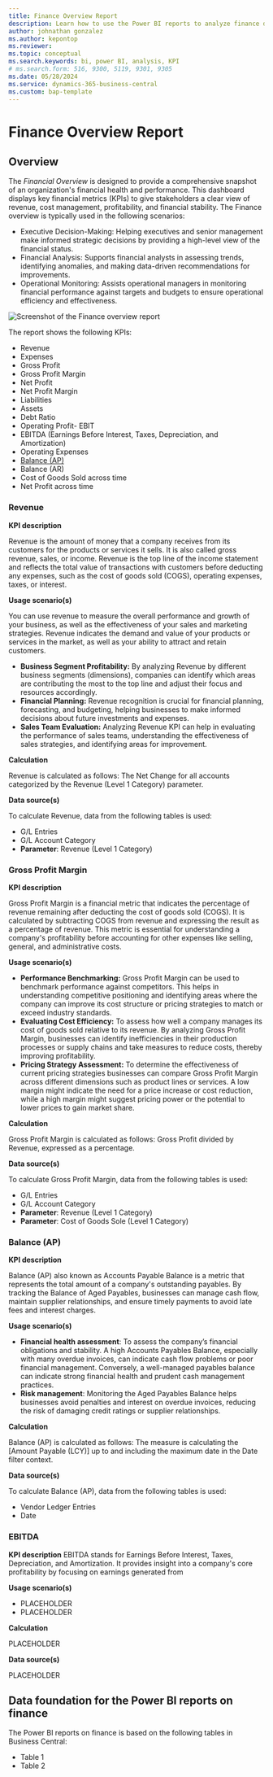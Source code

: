 ```yaml
---
title: Finance Overview Report
description: Learn how to use the Power BI reports to analyze finance data.
author: johnathan gonzalez
ms.author: kepontop
ms.reviewer: 
ms.topic: conceptual
ms.search.keywords: bi, power BI, analysis, KPI
# ms.search.form: 516, 9300, 5119, 9301, 9305
ms.date: 05/28/2024
ms.service: dynamics-365-business-central
ms.custom: bap-template
---
```


# Finance Overview Report

## Overview

The _Financial Overview_ is designed to provide a comprehensive snapshot of an organization's financial health and performance. This dashboard displays key financial metrics (KPIs) to give stakeholders a clear view of revenue, cost management, profitability, and financial stability. The Finance overview is typically used in the following scenarios:

- Executive Decision-Making: Helping executives and senior management make informed strategic decisions by providing a high-level view of the financial status.
- Financial Analysis: Supports financial analysts in assessing trends, identifying anomalies, and making data-driven recommendations for improvements.
- Operational Monitoring: Assists operational managers in monitoring financial performance against targets and budgets to ensure operational efficiency and effectiveness.

![Screenshot of the Finance overview report](./media/finance-powerbi-finance-overview.png "Finance Overview (screenshot)")

The report shows the following KPIs:

- Revenue
- Expenses
- Gross Profit
- Gross Profit Margin
- Net Profit
- Net Profit Margin
- Liabilities
- Assets
- Debt Ratio
- Operating Profit- EBIT
- EBITDA (Earnings Before Interest, Taxes, Depreciation, and Amortization)
- Operating Expenses
- [Balance (AP)](#balance-ap)
- Balance (AR)
- Cost of Goods Sold across time
- Net Profit across time

### Revenue

**KPI description**

Revenue is the amount of money that a company receives from its customers for the products or services it sells. It is also called gross revenue, sales, or income. Revenue is the top line of the income statement and reflects the total value of transactions with customers before deducting any expenses, such as the cost of goods sold (COGS), operating expenses, taxes, or interest. 

**Usage scenario(s)**

You can use revenue to measure the overall performance and growth of your business, as well as the effectiveness of your sales and marketing strategies. Revenue indicates the demand and value of your products or services in the market, as well as your ability to attract and retain customers.

- **Business Segment Profitability:** By analyzing Revenue by different business segments (dimensions), companies can identify which areas are contributing the most to the top line and adjust their focus and resources accordingly.
- **Financial Planning:** Revenue recognition is crucial for financial planning, forecasting, and budgeting, helping businesses to make informed decisions about future investments and expenses.
- **Sales Team Evaluation:** Analyzing Revenue KPI can help in evaluating the performance of sales teams, understanding the effectiveness of sales strategies, and identifying areas for improvement.

**Calculation**

Revenue is calculated as follows: The Net Change for all accounts categorized by the Revenue (Level 1 Category) parameter.

**Data source(s)**

To calculate Revenue, data from the following tables is used: 
- G/L Entries
- G/L Account Category
- **Parameter**: Revenue (Level 1 Category)


### Gross Profit Margin

**KPI description**

Gross Profit Margin is a financial metric that indicates the percentage of revenue remaining after deducting the cost of goods sold (COGS). It is calculated by subtracting COGS from revenue and expressing the result as a percentage of revenue. This metric is essential for understanding a company's profitability before accounting for other expenses like selling, general, and administrative costs.

**Usage scenario(s)**

- **Performance Benchmarking:** Gross Profit Margin can be used to benchmark performance against competitors. This helps in understanding competitive positioning and identifying areas where the company can improve its cost structure or pricing strategies to match or exceed industry standards.
- **Evaluating Cost Efficiency:** To assess how well a company manages its cost of goods sold relative to its revenue. By analyzing Gross Profit Margin, businesses can identify inefficiencies in their production processes or supply chains and take measures to reduce costs, thereby improving profitability.
- **Pricing Strategy Assessment:** To determine the effectiveness of current pricing strategies businesses can compare Gross Profit Margin across different dimensions such as product lines or services. A low margin might indicate the need for a price increase or cost reduction, while a high margin might suggest pricing power or the potential to lower prices to gain market share.

**Calculation**

Gross Profit Margin is calculated as follows: Gross Profit divided by Revenue, expressed as a percentage. 

**Data source(s)**

To calculate Gross Profit Margin, data from the following tables is used: 
- G/L Entries
- G/L Account Category
- **Parameter**: Revenue (Level 1 Category)
- **Parameter**: Cost of Goods Sole (Level 1 Category)

### Balance (AP)

**KPI description**

Balance (AP) also known as Accounts Payable Balance is a metric that represents the total amount of a company's outstanding payables. By tracking the Balance of Aged Payables, businesses can manage cash flow, maintain supplier relationships, and ensure timely payments to avoid late fees and interest charges. 

**Usage scenario(s)**
- **Financial health assessment**: To assess the company’s financial obligations and stability. A high Accounts Payables Balance, especially with many overdue invoices, can indicate cash flow problems or poor financial management. Conversely, a well-managed payables balance can indicate strong financial health and prudent cash management practices.
- **Risk management**: Monitoring the Aged Payables Balance helps businesses avoid penalties and interest on overdue invoices, reducing the risk of damaging credit ratings or supplier relationships.

**Calculation**

Balance (AP) is calculated as follows: The measure is calculating the [Amount Payable (LCY)] up to and including the maximum date in the Date filter context.

**Data source(s)**

To calculate Balance (AP), data from the following tables is used: 
- Vendor Ledger Entries
- Date 

### EBITDA

**KPI description**
EBITDA stands for Earnings Before Interest, Taxes, Depreciation, and Amortization. It provides insight into a company's core profitability by focusing on earnings generated from 

**Usage scenario(s)**
- PLACEHOLDER
- PLACEHOLDER

**Calculation**

PLACEHOLDER

**Data source(s)**

PLACEHOLDER

## Data foundation for the Power BI reports on finance

The Power BI reports on finance is based on the following tables in Business Central:

- Table 1
- Table 2


<!-- ## See also -->

